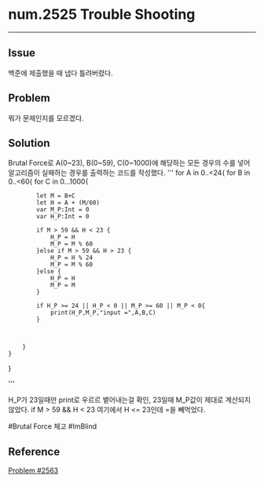 # num.2525 Trouble Shooting
---

## Issue  
백준에 제출했을 때 냅다 틀려버렸다.

## Problem
뭐가 문제인지를 모르겠다.

## Solution
Brutal Force로 A(0~23), B(0~59), C(0~1000)에 해당하는
모든 경우의 수를 넣어 알고리즘이 실패하는 경우를 출력하는 코드를 작성했다.
'''
for A in 0..<24{
    for B in 0..<60{
        for C in 0...1000{
            
            let M = B+C
            let H = A + (M/60)
            var M_P:Int = 0
            var H_P:Int = 0

            if M > 59 && H < 23 {
                H_P = H
                M_P = M % 60
            }else if M > 59 && H > 23 {
                H_P = H % 24
                M_P = M % 60
            }else {
                H_P = H
                M_P = M
            }
            
            if H_P >= 24 || H_P < 0 || M_P >= 60 || M_P < 0{
                print(H_P,M_P,"input =",A,B,C)
            }
            
            
            
        }
    }
}

'''

H_P가 23일때만 print로 우르르 뱉어내는걸 확인, 23일때 M_P값이 제대로 계산되지 않았다.
if M > 59 && H < 23 여기에서 H <= 23인데 =을 빼먹었다.

#Brutal Force 체고 #ImBlind

## Reference
[Problem #2563](https://www.acmicpc.net/problem/2525)  

